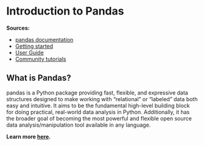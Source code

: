 # Introduction to Pandas

**Sources:**
- [pandas documentation](https://pandas.pydata.org/docs/index.html)
- [Getting started](https://pandas.pydata.org/docs/getting_started/index.html#)
- [User Guide](https://pandas.pydata.org/docs/user_guide/index.html#)
- [Community tutorials](https://pandas.pydata.org/docs/getting_started/tutorials.html#communitytutorials)

## What is Pandas?

pandas is a Python package providing fast, flexible, and expressive data structures designed to make working with “relational” or “labeled” data both easy and intuitive. It aims to be the fundamental high-level building block for doing practical, real-world data analysis in Python. Additionally, it has the broader goal of becoming the most powerful and flexible open source data analysis/manipulation tool available in any language.

**Learn more [here](./Introduction_to_Pandas.ipynb).**

